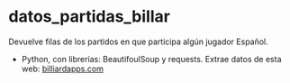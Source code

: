 # datos_partidas_billar
Devuelve filas de los partidos en que participa algún jugador Español.
* Python, con librerías: BeautifoulSoup y requests.
Extrae datos de esta web: <a href="http://billiardapps.com/drawresults.asp?db=epc&client=&eventnr=2017100&header=no&eventheader=yes&showtabs=yes&tab=Tournament&footer=yes&tournament=W10">billiardapps.com</a>

